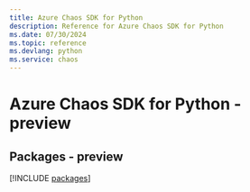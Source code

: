 ```yaml
---
title: Azure Chaos SDK for Python
description: Reference for Azure Chaos SDK for Python
ms.date: 07/30/2024
ms.topic: reference
ms.devlang: python
ms.service: chaos
---
```

# Azure Chaos SDK for Python - preview
## Packages - preview
[!INCLUDE [packages](chaos-index.md)]